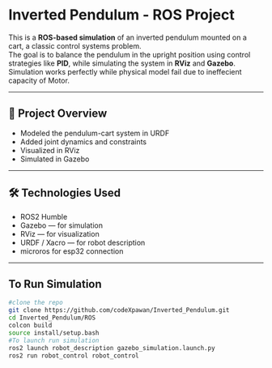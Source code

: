 # Inverted Pendulum - ROS Project

This is a **ROS-based simulation** of an inverted pendulum mounted on a cart, a classic control systems problem.  
The goal is to balance the pendulum in the upright position using control strategies like **PID**, while simulating the system in **RViz** and **Gazebo**.
Simulation works perfectly while physical model fail due to ineffecient capacity of Motor.

---

## 📌 Project Overview

- Modeled the pendulum-cart system in URDF
- Added joint dynamics and constraints
- Visualized in RViz
- Simulated in Gazebo
---

## 🛠️ Technologies Used

- ROS2 Humble
- Gazebo — for simulation
- RViz — for visualization
- URDF / Xacro — for robot description
- microros for esp32 connection
---

## To Run Simulation
```bash
#clone the repo
git clone https://github.com/codeXpawan/Inverted_Pendulum.git
cd Inverted_Pendulum/ROS
colcon build
source install/setup.bash
#To launch run simulation
ros2 launch robot_description gazebo_simulation.launch.py
ros2 run robot_control robot_control
```
